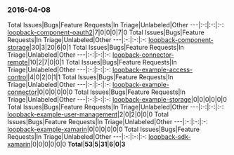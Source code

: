 ### 2016-04-08

Total Issues|Bugs|Feature Requests|In Triage|Unlabeled|Other
---|:-:|:-:|:-:
[loopback-component-oauth2](www.github.com/strongloop/loopback-component-oauth2)|7|0|0|0|7|0
Total Issues|Bugs|Feature Requests|In Triage|Unlabeled|Other
---|:-:|:-:|:-:
[loopback-component-storage](www.github.com/strongloop/loopback-component-storage)|30|3|20|6|0|1
Total Issues|Bugs|Feature Requests|In Triage|Unlabeled|Other
---|:-:|:-:|:-:
[loopback-connector-remote](www.github.com/strongloop/loopback-connector-remote)|10|2|7|0|0|1
Total Issues|Bugs|Feature Requests|In Triage|Unlabeled|Other
---|:-:|:-:|:-:
[loopback-example-access-control](www.github.com/strongloop/loopback-example-access-control)|4|0|2|0|1|1
Total Issues|Bugs|Feature Requests|In Triage|Unlabeled|Other
---|:-:|:-:|:-:
[loopback-example-connector](www.github.com/strongloop/loopback-example-connector)|0|0|0|0|0|0
Total Issues|Bugs|Feature Requests|In Triage|Unlabeled|Other
---|:-:|:-:|:-:
[loopback-example-storage](www.github.com/strongloop/loopback-example-storage)|0|0|0|0|0|0
Total Issues|Bugs|Feature Requests|In Triage|Unlabeled|Other
---|:-:|:-:|:-:
[loopback-example-user-management](www.github.com/strongloop/loopback-example-user-management)|2|0|2|0|0|0
Total Issues|Bugs|Feature Requests|In Triage|Unlabeled|Other
---|:-:|:-:|:-:
[loopback-example-xamarin](www.github.com/strongloop/loopback-example-xamarin)|0|0|0|0|0|0
Total Issues|Bugs|Feature Requests|In Triage|Unlabeled|Other
---|:-:|:-:|:-:
[loopback-sdk-xamarin](www.github.com/strongloop/loopback-sdk-xamarin)|0|0|0|0|0|0
**Total**|**53**|**5**|**31**|**6**|**0**|**3**